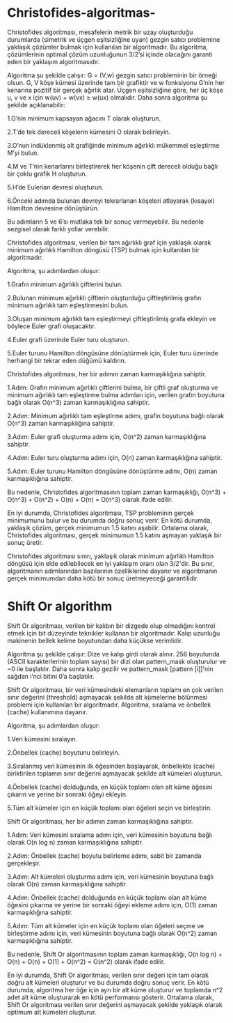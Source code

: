 # Christofides-algoritmas-

Christofides algoritması, mesafelerin metrik bir uzay oluşturduğu durumlarda (simetrik ve üçgen eşitsizliğine uyan) gezgin satıcı problemine yaklaşık çözümler bulmak için kullanılan bir algoritmadır. Bu algoritma, çözümlerinin optimal çözüm uzunluğunun 3/2’si içinde olacağını garanti eden bir yaklaşım algoritmasıdır.

Algoritma şu şekilde çalışır: G = (V,w) gezgin satıcı probleminin bir örneği olsun. G, V köşe kümesi üzerinde tam bir grafiktir ve w fonksiyonu G’nin her kenarına pozitif bir gerçek ağırlık atar. Üçgen eşitsizliğine göre, her üç köşe u, v ve x için w(uv) + w(vx) ≥ w(ux) olmalıdır. Daha sonra algoritma şu şekilde açıklanabilir:

1.G’nin minimum kapsayan ağacını T olarak oluşturun.

2.T’de tek dereceli köşelerin kümesini O olarak belirleyin.

3.O’nun indüklenmiş alt grafiğinde minimum ağırlıklı mükemmel eşleştirme M’yi bulun.

4.M ve T’nin kenarlarını birleştirerek her köşenin çift dereceli olduğu bağlı bir çoklu grafik H oluşturun.

5.H’de Eulerian devresi oluşturun.

6.Önceki adımda bulunan devreyi tekrarlanan köşeleri atlayarak (kısayol) Hamilton devresine dönüştürün.

Bu adımların 5 ve 6’sı mutlaka tek bir sonuç vermeyebilir. Bu nedenle sezgisel olarak farklı yollar verebilir.


Christofides algoritması, verilen bir tam ağırlıklı graf için yaklaşık olarak minimum ağırlıklı Hamilton döngüsü (TSP) bulmak için kullanılan bir algoritmadır.

Algoritma, şu adımlardan oluşur:

1.Grafın minimum ağırlıklı çiftlerini bulun.

2.Bulunan minimum ağırlıklı çiftlerin oluşturduğu çiftleştirilmiş grafın minimum ağırlıklı tam eşleştirmesini bulun.

3.Oluşan minimum ağırlıklı tam eşleştirmeyi çiftleştirilmiş grafa ekleyin ve böylece Euler grafi oluşacaktır.

4.Euler grafi üzerinde Euler turu oluşturun.

5.Euler turunu Hamilton döngüsüne dönüştürmek için, Euler turu üzerinde herhangi bir tekrar eden düğümü kaldırın.

Christofides algoritması, her bir adımın zaman karmaşıklığına sahiptir.

1.Adım: Grafın minimum ağırlıklı çiftlerini bulma, bir çiftli graf oluşturma ve minimum ağırlıklı tam eşleştirme bulma adımları için, verilen grafın boyutuna bağlı olarak O(n^3) zaman karmaşıklığına sahiptir.

2.Adım: Minimum ağırlıklı tam eşleştirme adımı, grafin boyutuna bağlı olarak O(n^3) zaman karmaşıklığına sahiptir.

3.Adım: Euler grafi oluşturma adımı için, O(n^2) zaman karmaşıklığına sahiptir.

4.Adım: Euler turu oluşturma adımı için, O(n) zaman karmaşıklığına sahiptir.

5.Adım: Euler turunu Hamilton döngüsüne dönüştürme adımı, O(n) zaman karmaşıklığına sahiptir.

Bu nedenle, Christofides algoritmasının toplam zaman karmaşıklığı, O(n^3) + O(n^3) + O(n^2) + O(n) + O(n) = O(n^3) olarak ifade edilir.

En iyi durumda, Christofides algoritması, TSP probleminin gerçek minimumunu bulur ve bu durumda doğru sonuç verir. En kötü durumda, yaklaşık çözüm, gerçek minimumun 1.5 katını aşabilir. Ortalama olarak, Christofides algoritması, gerçek minimumun 1.5 katını aşmayan yaklaşık bir sonuç üretir.

Christofides algoritması sınırı, yaklaşık olarak minimum ağırlıklı Hamilton döngüsü için elde edilebilecek en iyi yaklaşım oranı olan 3/2'dir. Bu sınır, algoritmanın adımlarından bazılarının özelliklerine dayanır ve algoritmanın gerçek minimumdan daha kötü bir sonuç üretmeyeceği garantilidir.




# Shift Or algorithm

Shift Or algoritması, verilen bir kalıbın bir dizgede olup olmadığını kontrol etmek için bit düzeyinde teknikler kullanan bir algoritmadır. Kalıp uzunluğu makinenin bellek kelime boyutundan daha küçükse verimlidir.

Algoritma şu şekilde çalışır: Dize ve kalıp girdi olarak alınır. 256 boyutunda (ASCII karakterlerinin toplam sayısı) bir dizi olan pattern_mask oluşturulur ve ~0 ile başlatılır. Daha sonra kalıp gezilir ve pattern_mask [pattern [i]]'nin sağdan i’nci bitini 0’a başlatılır.


Shift Or algoritması, bir veri kümesindeki elemanların toplamı en çok verilen sınır değerini (threshold) aşmayacak şekilde alt kümelerine bölünmesi problemi için kullanılan bir algoritmadır. Algoritma, sıralama ve önbellek (cache) kullanımına dayanır.

Algoritma, şu adımlardan oluşur:

1.Veri kümesini sıralayın.

2.Önbellek (cache) boyutunu belirleyin.

3.Sıralanmış veri kümesinin ilk öğesinden başlayarak, önbellekte (cache) biriktirilen toplamın sınır değerini aşmayacak şekilde alt kümeleri oluşturun.

4.Önbellek (cache) dolduğunda, en küçük toplamı olan alt küme öğesini çıkarın ve yerine bir sonraki öğeyi ekleyin.

5.Tüm alt kümeler için en küçük toplamı olan öğeleri seçin ve birleştirin.

Shift Or algoritması, her bir adımın zaman karmaşıklığına sahiptir.

1.Adım: Veri kümesini sıralama adımı için, veri kümesinin boyutuna bağlı olarak O(n log n) zaman karmaşıklığına sahiptir.

2.Adım: Önbellek (cache) boyutu belirleme adımı, sabit bir zamanda gerçekleşir.

3.Adım: Alt kümeleri oluşturma adımı için, veri kümesinin boyutuna bağlı olarak O(n) zaman karmaşıklığına sahiptir.

4.Adım: Önbellek (cache) dolduğunda en küçük toplamı olan alt küme öğesini çıkarma ve yerine bir sonraki öğeyi ekleme adımı için, O(1) zaman karmaşıklığına sahiptir.

5.Adım: Tüm alt kümeler için en küçük toplamı olan öğeleri seçme ve birleştirme adımı için, veri kümesinin boyutuna bağlı olarak O(n^2) zaman karmaşıklığına sahiptir.

Bu nedenle, Shift Or algoritmasının toplam zaman karmaşıklığı, O(n log n) + O(n) + O(n) + O(1) + O(n^2) = O(n^2) olarak ifade edilir.

En iyi durumda, Shift Or algoritması, verilen sınır değeri için tam olarak doğru alt kümeleri oluşturur ve bu durumda doğru sonuç verir. En kötü durumda, algoritma her öğe için ayrı bir alt küme oluşturur ve toplamda n^2 adet alt küme oluşturarak en kötü performansı gösterir. Ortalama olarak, Shift Or algoritması verilen sınır değerini aşmayacak şekilde yaklaşık olarak optimum alt kümeleri oluşturur.

